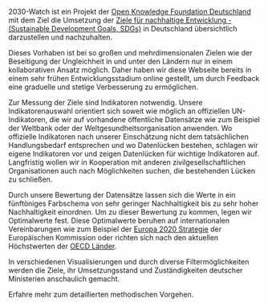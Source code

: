 2030-Watch ist ein Projekt der [Open Knowledge Foundation Deutschland](http://okfn.de/) mit dem Ziel die Umsetzung der [Ziele für nachhaltige Entwicklung - (Sustainable Development Goals, SDGs)](https://sustainabledevelopment.un.org/) in Deutschland übersichtlich darzustellen und nachzuhalten.

Dieses Vorhaben ist bei so großen und mehrdimensionalen Zielen wie der Beseitigung der Ungleichheit in und unter den Ländern nur in einem kollaborativen Ansatz möglich. Daher haben wir diese Webseite bereits in einem sehr frühen Entwicklungsstadium online gestellt, um durch Feedback eine graduelle und stetige Verbesserung zu ermöglichen.

Zur Messung der Ziele sind Indikatoren notwendig. Unsere Indikatorenauswahl orientiert sich soweit wie möglich an offiziellen UN-Indikatoren, die wir auf vorhandene öffentliche Datensätze wie zum Beispiel der Weltbank oder der Weltgesundheitsorganisation anwenden. Wo offizielle Indikatoren nach unserer Einschätzung nicht dem tatsächlichen Handlungsbedarf entsprechen und wo Datenlücken bestehen, schlagen wir eigene Indikatoren vor und zeigen Datenlücken für wichtige Indikatoren auf. Langfristig wollen wir in Kooperation mit anderen zivilgesellschaftlichen Organisationen auch nach Möglichkeiten suchen, die bestehenden Lücken zu schließen.

Durch unsere Bewertung der Datensätze lassen sich die Werte in ein fünftöniges Farbschema von sehr geringer Nachhaltigkeit bis zu sehr hoher Nachhaltigkeit einordnen. Um zu dieser Bewertung zu kommen, legen wir Optimalwerte fest. Diese Optimalwerte beruhen auf internationalen Vereinbarungen wie zum Beispiel der [Europa 2020 Strategie](http://ec.europa.eu/europe2020/index_de.htm) der Europäischen Kommission oder richten sich nach den aktuellen Höchstwerten der [OECD Länder](http://www.laenderdaten.info/Staatenbuendnis/OECD.php).

In verschiedenen Visualisierungen und durch diverse Filtermöglichkeiten werden die Ziele, ihr Umsetzungsstand und Zuständigkeiten deutscher Ministerien anschaulich gemacht.

Erfahre mehr zum detaillierten methodischen Vorgehen.

